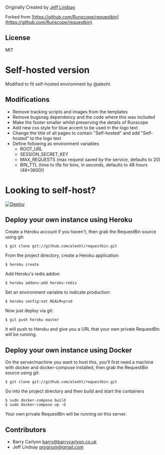 Originally Created by [Jeff Lindsay](http://progrium.com)

Forked from [https://github.com/Runscope/requestbin](https://github.com/Runscope/requestbin)

License
-------
MIT

Self-hosted version
=====================
Modified to fit self-hosted environment by @aleohl.

## Modifications
* Remove tracking scripts and images from the templates
* Remove bugsnag dependency and the code where this was included
* Make the footer smaller whilst preserving the details of Runscope
* Add new css style for blue accent to be used in the logo text
* Change the title of all pages to contain "Self-hosted" and add "Self-hosted" to the logo text
* Define following as environment variables
    * ROOT_URL
    * SESSION_SECRET_KEY
    * MAX_REQUESTS (max request saved by the service, defaults to 20)
    * BIN_TTL (time to life for bins, in seconds, defaults to 48 hours (48*3600))

Looking to self-host?
=====================

[![Deploy](https://www.herokucdn.com/deploy/button.png)](https://heroku.com/deploy)

## Deploy your own instance using Heroku
Create a Heroku account if you haven't, then grab the RequestBin source using git:

`$ git clone git://github.com/aleohl/requestbin.git`

From the project directory, create a Heroku application:

`$ heroku create`

Add Heroku's redis addon:

`$ heroku addons:add heroku-redis`

Set an environment variable to indicate production:

`$ heroku config:set REALM=prod`

Now just deploy via git:

`$ git push heroku master`

It will push to Heroku and give you a URL that your own private RequestBin will be running.


## Deploy your own instance using Docker

On the server/machine you want to host this, you'll first need a machine with
docker and docker-compose installed, then grab the RequestBin source using git:

`$ git clone git://github.com/aleohl/requestbin.git`

Go into the project directory and then build and start the containers

```
$ sudo docker-compose build
$ sudo docker-compose up -d
```

Your own private RequestBin will be running on this server.


Contributors
------------
 * Barry Carlyon <barry@barrycarlyon.co.uk>
 * Jeff Lindsay <progrium@gmail.com>
